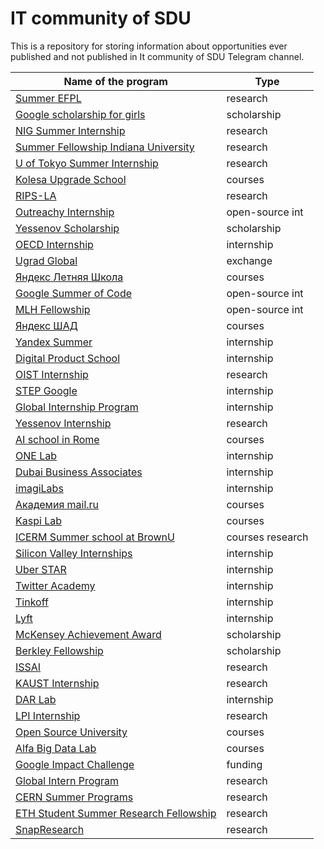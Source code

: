 # IT community of SDU

This is a repository for storing information about opportunities ever published and not published in It community of SDU Telegram channel.

Name of the program | Type |
--------------------|------|
[Summer EFPL](https://summer.epfl.ch/) | research |
[Google scholarship for girls](https://buildyourfuture.withgoogle.com/scholarships/generation-google-scholarship-emea/) | scholarship |
[NIG Summer Internship](https://www.nig.ac.jp/jimu/soken/intern/2021/index.html) | research |
[Summer Fellowship Indiana University](https://luddy.indiana.edu/research/student-research/fellowship.html) | research |
[U of Tokyo Summer Internship](https://www.ilo.k.u-tokyo.ac.jp/summer_en/program) | research |
[Kolesa Upgrade School](https://upgrade.kolesa.group/) | courses |
[RIPS-LA](http://www.ipam.ucla.edu/programs/student-research-programs/research-in-industrial-projects-for-students-rips-2021/?tab=apply) | research |
[Outreachy Internship](https://www.outreachy.org/) | open-source int |
[Yessenov Scholarship](https://yessenovfoundation.org/o-fonde/programmyi/nauka/stipendiya-im-akademika-sh-esenova/) | scholarship |
[OECD Internship](https://www.oecd.org/careers/internship-programme/) | internship |
[Ugrad Global](https://kz.usembassy.gov/global-ugrad-2021-2022/) | exchange |
[Яндекс Летняя Школа](https://academy.yandex.ru/schools?utm_source=academy&utm_medium=smm&utm_campaign=anons_25.01#courses) | courses |
[Google Summer of Code](https://summerofcode.withgoogle.com/) | open-source int |
[MLH Fellowship](https://fellowship.mlh.io/#programs) | open-source int |
[Яндекс ШАД](https://yandexdataschool.ru/) | courses |
[Yandex Summer](https://yandex.ru/yaintern/) | internship |
[Digital Product School](https://digitalproductschool.io/apply/) | internship |
[OIST Internship](https://admissions.oist.jp/oist-research-internship-program-description) | research |
[STEP Google](https://buildyourfuture.withgoogle.com/programs/step/) | internship |
[Global Internship Program](https://hennge.com/global/gip.html) | internship |
[Yessenov Internship](https://yessenovfoundation.org/o-fonde/programmyi/nauka/nauchnyie-stazhirovki-v-laboratoriyah-mira/) | research |
[AI school in Rome](https://picampus-school.com/programme/school-of-ai/) | courses |
[ONE Lab]() | internship |
[Dubai Business Associates](https://dubaibusinessassociates.ae/) | internship |
[imagiLabs](https://imagilabs.com/pages/careers) | internship |
[Академия mail.ru](https://data.mail.ru/pages/index/?next=/feed/%3F#auth) | courses |
[Kaspi Lab](https://lab.kaspi.kz/) | courses |
[ICERM Summer school at BrownU](https://icerm.brown.edu/summerug/2020/#programdetails) | courses research |
[Silicon Valley Internships](https://siliconvalleyinternship.com/) | internship |
[Uber STAR](https://www.uber.com/us/en/careers/teams/university/) | internship |
[Twitter Academy](https://twitteracademy21.splashthat.com/) | internship |
[Tinkoff](https://fintech.tinkoff.ru/study/start/) | internship |
[Lyft](https://www.lyft.com/careers/university) | internship |
[McKensey Achievement Award](https://www.mckinsey.com/careers/mckinsey-achievement-awards/overview#) | scholarship |
[Berkley Fellowship](https://www.noticebard.com/miller-research-fellowship-university-california-berkeley/) | scholarship |
[ISSAI](https://issai.nu.edu.kz/home/) | research |
[KAUST Internship](https://vsrp.kaust.edu.sa/internship/introduction) | research |
[DAR Lab](https://dar.io/ru/internships) | internship |
[LPI Internship](https://www.lpi.usra.edu/lpiintern/) | research |
[Open Source University](https://github.com/ossu/computer-science) | courses |
[Alfa Big Data Lab](https://alfalab.kz/?utm_source=instagram&utm_medium=cpc&utm_campaign=ads&fbclid=PAAaY9N16JLnUc5Eo6TSY7S_f6JsnAHuZcjysow3sHfOP5ydDcbQRL3E-Bf8o) | courses |
[Google Impact Challenge](https://impactchallenge.withgoogle.com/womenandgirls2021/process) | funding |
[Global Intern Program ](https://ipa.gist.ac.kr/ipa/sub04_01_01.do) | research |
[CERN Summer Programs](https://careers.cern/summer) | research |
[ETH Student Summer Research Fellowship](https://inf.ethz.ch/studies/summer-research-fellowship.html) | research |
[SnapResearch](https://snap.submittable.com/submit) | research |
